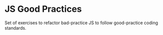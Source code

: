 # JS Good Practices
Set of exercises to refactor bad-practice JS to follow good-practice coding standards.
